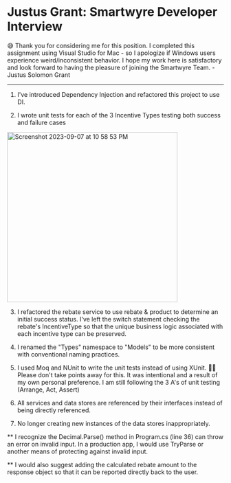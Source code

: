 # Justus Grant: Smartwyre Developer Interview
😅 Thank you for considering me for this position. I completed this assignment using Visual Studio for Mac - so I apologize if Windows users experience weird/inconsistent behavior. I hope my work here is satisfactory and look forward to having the pleasure of joining the Smartwyre Team. - Justus Solomon Grant

---------------------------------------------------------------------------------------
1. I've introduced Dependency Injection and refactored this project to use DI.
   
3. I wrote unit tests for each of the 3 Incentive Types testing both success and failure cases
<img width="396" alt="Screenshot 2023-09-07 at 10 58 53 PM" src="https://github.com/JustusSGrant/Smartwyre_interview/assets/47908757/d23f4e4f-f661-45fb-bb82-d09027152e16">

3. I refactored the rebate service to use rebate & product to determine an initial success status. I've left the switch statement checking the rebate's IncentiveType so that the unique business logic associated with each incentive type can be preserved.

4. I renamed the "Types" namespace to "Models" to be more consistent with conventional naming practices. 

5. I used Moq and NUnit to write the unit tests instead of using XUnit. 🙏🏿  Please don't take points away for this. It was intentional and a result of my own personal preference. I am still following the 3 A's of unit testing (Arrange, Act, Assert)

6. All services and data stores are referenced by their interfaces instead of being directly referenced.

7. No longer creating new instances of the data stores inappropriately.

** I recognize the Decimal.Parse() method in Program.cs (line 36) can throw an error on invalid input. In a production app, I would use TryParse or another means of protecting against invalid input.

** I would also suggest adding the calculated rebate amount to the response object so that it can be reported directly back to the user.
